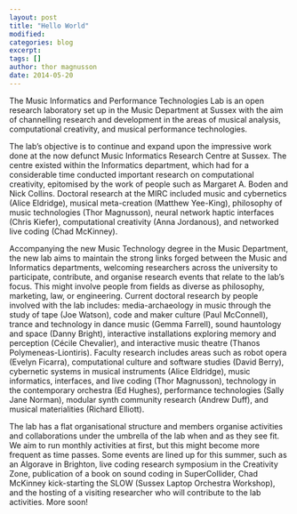 ```yaml
---
layout: post
title: "Hello World"
modified:
categories: blog
excerpt:
tags: []
author: thor magnusson
date: 2014-05-20
---
```


The Music Informatics and Performance Technologies Lab is an open research laboratory set up in the Music Department at Sussex with the aim of channelling research and development in the areas of musical analysis, computational creativity, and musical performance technologies.

The lab’s objective is to continue and expand upon the impressive work done at the now defunct Music Informatics Research Centre at Sussex. The centre existed within the Informatics department, which had for a considerable time conducted important research on computational creativity, epitomised by the work of people such as Margaret A. Boden and Nick Collins. Doctoral research at the MIRC included music and cybernetics (Alice Eldridge), musical meta-creation (Matthew Yee-King), philosophy of music technologies (Thor Magnusson), neural network haptic interfaces (Chris Kiefer), computational creativity (Anna Jordanous), and networked live coding (Chad McKinney).

Accompanying the new Music Technology degree in the Music Department, the new lab aims to maintain the strong links forged between the Music and Informatics departments, welcoming researchers across the university to participate, contribute, and organise research events that relate to the lab’s focus. This might involve people from fields as diverse as philosophy, marketing, law, or engineering. Current doctoral research by people involved with the lab includes: media-archaeology in music through the study of tape (Joe Watson), code and maker culture (Paul McConnell), trance and technology in dance music (Gemma Farrell), sound hauntology and space (Danny Bright), interactive installations exploring memory and perception (Cécile Chevalier), and interactive music theatre (Thanos Polymeneas-Liontiris). Faculty research includes areas such as robot opera (Evelyn Ficarra), computational culture and software studies (David Berry), cybernetic systems in musical instruments (Alice Eldridge), music informatics, interfaces, and live coding (Thor Magnusson), technology in the contemporary orchestra (Ed Hughes), performance technologies (Sally Jane Norman), modular synth community research (Andrew Duff), and musical materialities (Richard Elliott).

The lab has a flat organisational structure and members organise activities and collaborations under the umbrella of the lab when and as they see fit. We aim to run monthly activities at first, but this might become more frequent as time passes. Some events are lined up for this summer, such as an Algorave in Brighton, live coding research symposium in the Creativity Zone, publication of a book on sound coding in SuperCollider, Chad McKinney kick-starting the SLOW (Sussex Laptop Orchestra Workshop), and the hosting of a visiting researcher who will contribute to the lab activities. More soon!

